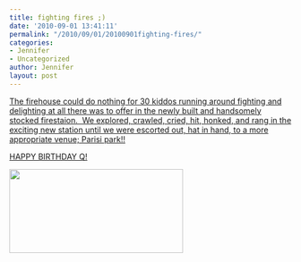 ```yaml
---
title: fighting fires ;)
date: '2010-09-01 13:41:11'
permalink: "/2010/09/01/20100901fighting-fires/"
categories:
- Jennifer
- Uncategorized
author: Jennifer
layout: post
---
```


[The firehouse could do nothing for 30 kiddos running around fighting and delighting at all there was to offer in the newly built and handsomely stocked firestaion.  We explored, crawled, cried, hit, honked, and rang in the exciting new station until we were escorted out, hat in hand, to a more appropriate venue; Parisi park!!](http://www.flickr.com/photos/jenniferandJennifers_photos/sets/72157624577605047/)

[HAPPY BIRTHDAY Q!](http://www.flickr.com/photos/jenniferandJennifers_photos/sets/72157624577605047/)

[<img title="IMG_0036" height="150" alt="" width="310" class="alignnone size-thumbnail wp-image-852" src="http://static.squarespace.com/static/50db6bb3e4b015296cd43789/50dfa5b1e4b0dc6320e0b5ea/50dfa5b3e4b0dc6320e0b7c2/1283347300000/?format=original" />](http://www.flickr.com/photos/jenniferandJennifers_photos/sets/72157624577605047/)

